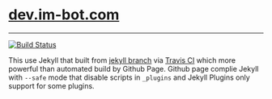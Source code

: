 # [dev.im-bot.com](http://dev.im-bot.com)
---
[![Build Status](https://travis-ci.org/ibotdotout/ibotdotout.github.io.svg?branch=jekyll)](https://travis-ci.org/ibotdotout/ibotdotout.github.io)

This use Jekyll that built from [jekyll branch](https://github.com/ibotdotout/ibotdotout.github.io/tree/jekyll) via [Travis CI](https://travis-ci.org/ibotdotout/ibotdotout.github.io) which more powerful than automated build by Github Page.
Github page complie Jekyll with `--safe` mode that disable scripts in `_plugins` and Jekyll Plugins only support for some plugins.
